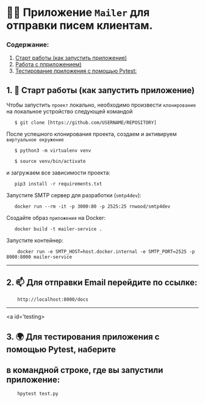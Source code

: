 # 🧑‍💻 Приложение `Mailer` для отправки писем клиентам.

### Содержание:
1. [Старт работы (как запустить приложение)](#start)
2. [Работа с пприложением)](#work)
3. [Тестирование приложения с помощью Pytest:](#testing)


<a id='start'></a>
## 1. 📝 Старт работы (как запустить приложение)

Чтобы запустить `проект` локально, необходимо произвести `клонирование` на локальное устройство следующей командой

```
   $ git clone [https://github.com/USERNAME/REPOSITORY]
```

После успешного клонирования проекта, создаем и активируем `виртуальное окружение` 
```
   $ python3 -m virtualenv venv
```
```
   $ source venv/bin/activate 
```
и загружаем все зависимости проекта:

```
   pip3 install -r requirements.txt
```

Запустите SMTP сервер для разработки (`smtp4dev`):

```
   docker run --rm -it -p 3000:80 -p 2525:25 rnwood/smtp4dev 
```

Создайте образ `приложения` на Docker:

```
   docker build -t mailer-service .
```

Запустите контейнер:

```
    docker run -e SMTP_HOST=host.docker.internal -e SMTP_PORT=2525 -p 8000:8000 mailer-service 
```
---
<a id='work'></a>
## 2. 📫 Для отправки Email перейдите по ссылке:

```
    http://localhost:8000/docs
```
---
<a id='testing></a>
## 3. 🌍 Для тестирования приложения с помощью Pytest, наберите 
## в командной строке, где вы запустили приложение:  

```
    hpytest test.py
```
